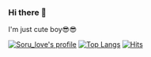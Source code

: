 ### Hi there 👋

I'm just cute boy😎😎

[![Soru_love's profile](https://github-readme-stats.vercel.app/api?username=sorulove&show_icons=true&hide_border=true)](https://github.com/sorulove)
[![Top Langs](https://github-readme-stats.vercel.app/api/top-langs/?username=sorulove)](https://github.com/anuraghazra/github-readme-stats)
[![Hits](https://hits.seeyoufarm.com/api/count/incr/badge.svg?url=https%3A%2F%2Fgithub.com%2Fgjbae1212%2Fhit-counter)](https://hits.seeyoufarm.com)                    
